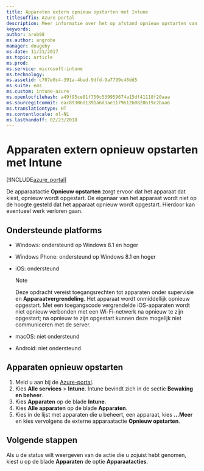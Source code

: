 ```yaml
---
title: Apparaten extern opnieuw opstarten met Intune
titlesuffix: Azure portal
description: Meer informatie over het op afstand opnieuw opstarten van apparaten met de actie voor het opnieuw opstarten van apparaten.
keywords: 
author: arob98
ms.author: angrobe
manager: dougeby
ms.date: 11/21/2017
ms.topic: article
ms.prod: 
ms.service: microsoft-intune
ms.technology: 
ms.assetid: c707e0c4-391a-4bad-9dfd-9a7799c48dd5
ms.suite: ems
ms.custom: intune-azure
ms.openlocfilehash: a49f95ce81f750c539959674a15df41118f20aaa
ms.sourcegitcommit: eac89306d1391a6d3ae1179612b0820b19c2baa6
ms.translationtype: HT
ms.contentlocale: nl-NL
ms.lasthandoff: 02/23/2018
---
```

# <a name="remotely-restart-devices-with-intune"></a>Apparaten extern opnieuw opstarten met Intune


[!INCLUDE[azure_portal](./includes/azure_portal.md)]

De apparaatactie **Opnieuw opstarten** zorgt ervoor dat het apparaat dat kiest, opnieuw wordt opgestart. De eigenaar van het apparaat wordt niet op de hoogte gesteld dat het apparaat opnieuw wordt opgestart. Hierdoor kan eventueel werk verloren gaan.

## <a name="supported-platforms"></a>Ondersteunde platforms

- Windows: ondersteund op Windows 8.1 en hoger
- Windows Phone: ondersteund op Windows 8.1 en hoger
- iOS: ondersteund

    > [!Note]  
    > Deze opdracht vereist toegangsrechten tot apparaten onder supervisie en **Apparaatvergrendeling**. Het apparaat wordt onmiddellijk opnieuw opgestart. Met een toegangscode vergrendelde iOS-apparaten wordt niet opnieuw verbonden met een Wi-Fi-netwerk na opnieuw te zijn opgestart; na opnieuw te zijn opgestart kunnen deze mogelijk niet communiceren met de server.
- macOS: niet ondersteund
- Android: niet ondersteund

## <a name="how-to-restart-a-device"></a>Apparaten opnieuw opstarten

1. Meld u aan bij de [Azure-portal](https://portal.azure.com).
2. Kies **Alle services** > **Intune**. Intune bevindt zich in de sectie **Bewaking en beheer**.
3. Kies **Apparaten** op de blade **Intune**.
4. Kies **Alle apparaten** op de blade **Apparaten**.
5. Kies in de lijst met apparaten die u beheert, een apparaat, kies **...Meer** en kies vervolgens de externe apparaatactie **Opnieuw opstarten**.

## <a name="next-steps"></a>Volgende stappen

Als u de status wilt weergeven van de actie die u zojuist hebt genomen, kiest u op de blade **Apparaten** de optie **Apparaatacties**.
